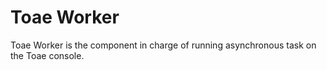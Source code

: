 # Toae Worker

Toae Worker is the component in charge of running asynchronous task on the Toae console.
